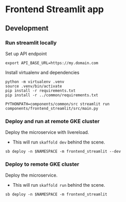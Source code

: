 # Frontend Streamlit app

## Development

### Run streamlit locally

Set up API endpoint

```
export API_BASE_URL=https://my.domain.com
```

Install virtualenv and dependencies
```
python -m virtualenv .venv
source .venv/bin/activate
pip install -r requirements.txt
pip install -r ../common/requirements.txt
```

```
PYTHONPATH=components/common/src streamlit run components/frontend_streamlit/src/main.py
```

### Deploy and run at remote GKE cluster

Deploy the microservice with livereload.
- This will run `skaffold dev` behind the scene.

```
sb deploy -n $NAMESPACE -m frontend_streamlit --dev
```

### Deploy to remote GKE cluster

Deploy the microservice.
- This will run `skaffold run` behind the scene.

```
sb deploy -n $NAMESPACE -m frontend_streamlit
```
